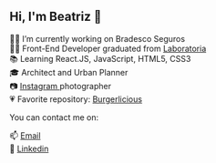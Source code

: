 ## Hi, I'm Beatriz 👋

<p align="left">
  👩‍💻  I’m currently working on Bradesco Seguros <br>
  👩‍🎓 Front-End Developer graduated from <a href="https://www.laboratoria.la/"> Laboratoria </a> <br>
  📚 Learning React.JS, JavaScript, HTML5, CSS3 <br>
  🎓 Architect and Urban Planner <br>
  📷 <a href="https://www.instagram.com/beatrizpenalva_/"> Instagram </a> photographer <br>
  💗 Favorite repository: <a href="https://github.com/beatrizpenalva/burgerlicious"> Burgerlicious </a> <br>
  
  You can contact me on:
  
  📫 <a href="mailto:biapenalva@gmail.com"> Email </a> <br>
  💼 <a href="https://www.linkedin.com/in/beatrizpenalva/"> Linkedin </a> <br>  
</p>

